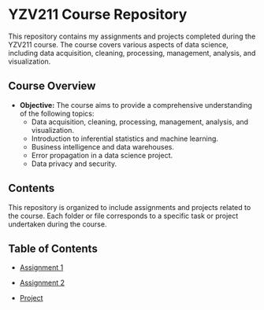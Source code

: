 # YZV211 Course Repository

This repository contains my assignments and projects completed during the YZV211 course. The course covers various aspects of data science, including data acquisition, cleaning, processing, management, analysis, and visualization.

## Course Overview

- **Objective:** The course aims to provide a comprehensive understanding of the following topics:
  - Data acquisition, cleaning, processing, management, analysis, and visualization.
  - Introduction to inferential statistics and machine learning.
  - Business intelligence and data warehouses.
  - Error propagation in a data science project.
  - Data privacy and security.

## Contents

This repository is organized to include assignments and projects related to the course. Each folder or file corresponds to a specific task or project undertaken during the course.

## Table of Contents

- [Assignment 1](./assignment1/HW1)
 
- [Assignment 2](./assignment2/HW2)

- [Project](./project/Project)

